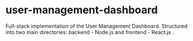 # user-management-dashboard
Full-stack implementation of the User Management Dashboard. Structured into two main directories: backend - Node.js and frontend - React.js .
